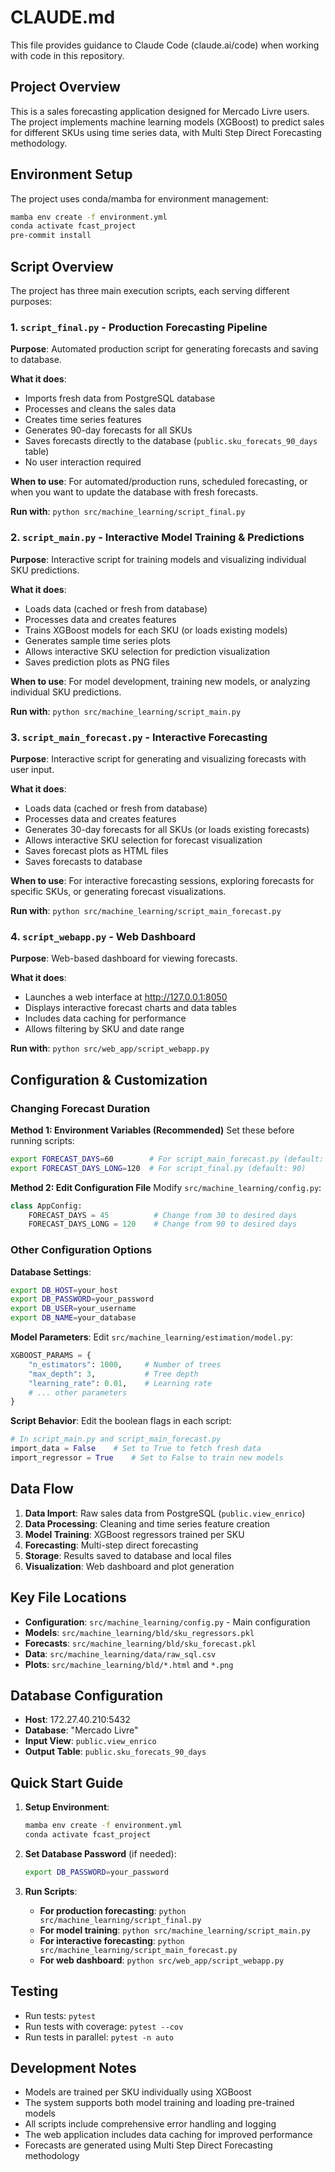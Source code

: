 # CLAUDE.md

This file provides guidance to Claude Code (claude.ai/code) when working with code in this repository.

## Project Overview

This is a sales forecasting application designed for Mercado Livre users. The project implements machine learning models (XGBoost) to predict sales for different SKUs using time series data, with Multi Step Direct Forecasting methodology.

## Environment Setup

The project uses conda/mamba for environment management:

```bash
mamba env create -f environment.yml
conda activate fcast_project
pre-commit install
```

## Script Overview

The project has three main execution scripts, each serving different purposes:

### 1. `script_final.py` - Production Forecasting Pipeline
**Purpose**: Automated production script for generating forecasts and saving to database.

**What it does**:
- Imports fresh data from PostgreSQL database
- Processes and cleans the sales data
- Creates time series features
- Generates 90-day forecasts for all SKUs
- Saves forecasts directly to the database (`public.sku_forecats_90_days` table)
- No user interaction required

**When to use**: For automated/production runs, scheduled forecasting, or when you want to update the database with fresh forecasts.

**Run with**: `python src/machine_learning/script_final.py`

### 2. `script_main.py` - Interactive Model Training & Predictions
**Purpose**: Interactive script for training models and visualizing individual SKU predictions.

**What it does**:
- Loads data (cached or fresh from database)
- Processes data and creates features
- Trains XGBoost models for each SKU (or loads existing models)
- Generates sample time series plots
- Allows interactive SKU selection for prediction visualization
- Saves prediction plots as PNG files

**When to use**: For model development, training new models, or analyzing individual SKU predictions.

**Run with**: `python src/machine_learning/script_main.py`

### 3. `script_main_forecast.py` - Interactive Forecasting
**Purpose**: Interactive script for generating and visualizing forecasts with user input.

**What it does**:
- Loads data (cached or fresh from database)
- Processes data and creates features
- Generates 30-day forecasts for all SKUs (or loads existing forecasts)
- Allows interactive SKU selection for forecast visualization
- Saves forecast plots as HTML files
- Saves forecasts to database

**When to use**: For interactive forecasting sessions, exploring forecasts for specific SKUs, or generating forecast visualizations.

**Run with**: `python src/machine_learning/script_main_forecast.py`

### 4. `script_webapp.py` - Web Dashboard
**Purpose**: Web-based dashboard for viewing forecasts.

**What it does**:
- Launches a web interface at http://127.0.0.1:8050
- Displays interactive forecast charts and data tables
- Includes data caching for performance
- Allows filtering by SKU and date range

**Run with**: `python src/web_app/script_webapp.py`

## Configuration & Customization

### Changing Forecast Duration

**Method 1: Environment Variables (Recommended)**
Set these before running scripts:
```bash
export FORECAST_DAYS=60        # For script_main_forecast.py (default: 30)
export FORECAST_DAYS_LONG=120  # For script_final.py (default: 90)
```

**Method 2: Edit Configuration File**
Modify `src/machine_learning/config.py`:
```python
class AppConfig:
    FORECAST_DAYS = 45          # Change from 30 to desired days
    FORECAST_DAYS_LONG = 120    # Change from 90 to desired days
```

### Other Configuration Options

**Database Settings**:
```bash
export DB_HOST=your_host
export DB_PASSWORD=your_password
export DB_USER=your_username
export DB_NAME=your_database
```

**Model Parameters**:
Edit `src/machine_learning/estimation/model.py`:
```python
XGBOOST_PARAMS = {
    "n_estimators": 1000,     # Number of trees
    "max_depth": 3,           # Tree depth
    "learning_rate": 0.01,    # Learning rate
    # ... other parameters
}
```

**Script Behavior**:
Edit the boolean flags in each script:
```python
# In script_main.py and script_main_forecast.py
import_data = False    # Set to True to fetch fresh data
import_regressor = True    # Set to False to train new models
```

## Data Flow

1. **Data Import**: Raw sales data from PostgreSQL (`public.view_enrico`)
2. **Data Processing**: Cleaning and time series feature creation
3. **Model Training**: XGBoost regressors trained per SKU
4. **Forecasting**: Multi-step direct forecasting
5. **Storage**: Results saved to database and local files
6. **Visualization**: Web dashboard and plot generation

## Key File Locations

- **Configuration**: `src/machine_learning/config.py` - Main configuration
- **Models**: `src/machine_learning/bld/sku_regressors.pkl`
- **Forecasts**: `src/machine_learning/bld/sku_forecast.pkl`
- **Data**: `src/machine_learning/data/raw_sql.csv`
- **Plots**: `src/machine_learning/bld/*.html` and `*.png`

## Database Configuration

- **Host**: 172.27.40.210:5432
- **Database**: "Mercado Livre"
- **Input View**: `public.view_enrico`
- **Output Table**: `public.sku_forecats_90_days`

## Quick Start Guide

1. **Setup Environment**:
   ```bash
   mamba env create -f environment.yml
   conda activate fcast_project
   ```

2. **Set Database Password** (if needed):
   ```bash
   export DB_PASSWORD=your_password
   ```

3. **Run Scripts**:
   - **For production forecasting**: `python src/machine_learning/script_final.py`
   - **For model training**: `python src/machine_learning/script_main.py`
   - **For interactive forecasting**: `python src/machine_learning/script_main_forecast.py`
   - **For web dashboard**: `python src/web_app/script_webapp.py`

## Testing

- Run tests: `pytest`
- Run tests with coverage: `pytest --cov`
- Run tests in parallel: `pytest -n auto`

## Development Notes

- Models are trained per SKU individually using XGBoost
- The system supports both model training and loading pre-trained models
- All scripts include comprehensive error handling and logging
- The web application includes data caching for improved performance
- Forecasts are generated using Multi Step Direct Forecasting methodology
